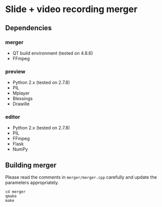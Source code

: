 Slide + video recording merger
==============================

Dependencies
------------

### merger ###

 - QT build environment (tested on 4.8.6)
 - FFmpeg

### preview ###

 - Python 2.x (tested on 2.7.8)
 - PIL
 - Mplayer
 - Blessings
 - Drawille

### editor ###

 - Python 2.x (tested on 2.7.8)
 - PIL
 - FFmpeg
 - Flask
 - NumPy

Building merger
---------------

Please read the comments in `merger/merger.cpp` carefully and update the
parameters appropriately.

	cd merger
	qmake
	make
